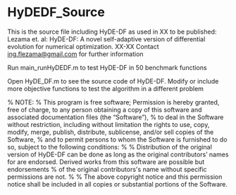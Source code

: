 # HyDEDF_Source
This is the source file including HyDE-DF as used in XX to be published: Lezama et. al: HyDE-DF: A novel self-adaptive version of differential evolution for numerical optimization. XX-XX Contact ing.flezama@gmail.com for further information

Run main_runHyDEDF.m to test HyDE-DF in 50 benchmark functions

Open HyDE_DF.m to see the source code of HyDE-DF. Modify or include more objective functions to test the algorithm in a different problem

% NOTE:
% This program is free software; Permission is hereby granted, free of charge, to any person obtaining a copy of this software and associated documentation files (the “Software”),
% to deal in the Software without restriction, including without limitation the rights to use, copy, modify, merge, publish, distribute, sublicense, and/or sell copies of the Software,
% and to permit persons to whom the Software is furnished to do so, subject to the following conditions:
% 
% Distribution of the original version of HyDE-DF can be done as long as the original contributors’ names for are endorsed. Derived works from this software are possible but endorsements
% of the original contributors's name without specific permissions are not.
% 
% The above copyright notice and this permission notice shall be included in all copies or substantial portions of the Software.
